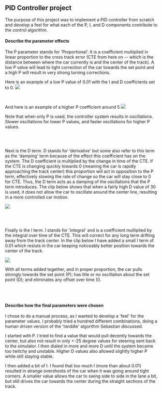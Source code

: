 ## PID Controller project

The purpose of this project was to implement a PID controller from scratch and develop a feel for what each of the P, I, and D components contribute to the control algorithm.

#### Describe the parameter effects


The P parameter stands for 'Proportional'. It is a coefficient multiplied in linear proportion to the cross track error (CTE from here on -- which is the distance between where the car currently is and the center of the track). A low P value will lead to light correction of the car towards the set point and a high P will result in very strong turning corrections.

Here is an example of a low P value of 0.01 with the I and D coefficients set to 0.
![](./movies/low%20p.gif)

<br>

And here is an example of a higher P coefficient around 5
![](./movies/high%20p.gif)


Note that when only P is used, the controller system results in oscillations. Slower oscillations for lower P values, and faster oscillations for higher P values.

<br>
<br>

Next is the D term. D stands for 'derivative' but some also refer to this term as the 'damping' term because of the effect this coefficient has on the system. The D coefficient is multiplied by the change in time of the CTE. If the CTE is changing quickly towards 0 (meaning the car is rapidly approaching the track center) this proportion will act in opposition to the P term, effectively slowing the rate of change so the car will stay close to 0 for CTE. Thus, the D term acts as a damping of the oscillations that the P term introduces. The clip below shows that when a fairly high D value of 30 is used, it does not allow the car to oscillate around the center line, resulting in a more controlled car motion.

![](./movies/D%20added.gif)

<br>
<br>

Finally is the I term. I stands for 'integral' and is a coefficient multiplied by the integral over time of the CTE. This will correct for any long term drifting away from the track center. In the clip below I have added a small I term of 0.01 which resluts in the car keeping noticeably better position towards the center of the track.

![](./movies/I%20added.gif)

With all terms added together, and in proper proportion, the car pulls strongly towards the set point (P); has litle or no oscillation about the set point (D); and eliminates any offset over time (I).


<br>
<br>

#### Describe how the final parameters were chosen

I chose to do a manual process, as I wanted to develop a 'feel' for the parameter values. I probably tried a hundred different combinations, doing a human driven version of the 'twiddle' algorithm Sebastian discussed.

I started with P. I tried to find a value that would pull decently towards the center, but also not result in only +-25 degree values for steering sent back to the simulator. I then dialed in more and more D until the system became too twitchy and unstable. Higher D values also allowed slightly higher P while still staying stable.

I then added a bit of I. I found that too much I (more than about 0.01) resulted in strange overshoots of the car when it was going around tight corners. A smaller value allows the car to swing side to side in the lane a bit, but still drives the car towards the center during the straight sections of the track.
